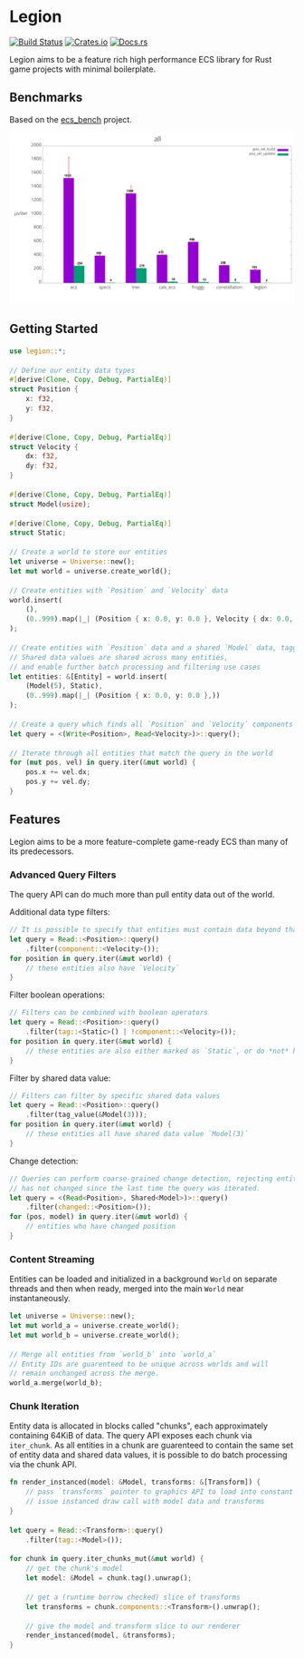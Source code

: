 # Legion

[![Build Status][build_img]][build_lnk] [![Crates.io][crates_img]][crates_lnk] [![Docs.rs][doc_img]][doc_lnk]

[build_img]: https://img.shields.io/travis/TomGillen/legion/master.svg
[build_lnk]: https://travis-ci.org/TomGillen/legion
[crates_img]: https://img.shields.io/crates/v/legion.svg
[crates_lnk]: https://crates.io/crates/legion
[doc_img]: https://docs.rs/legion/badge.svg
[doc_lnk]: https://docs.rs/legion

Legion aims to be a feature rich high performance ECS library for Rust game projects with minimal boilerplate.

## Benchmarks

Based on the [ecs_bench](https://github.com/lschmierer/ecs_bench) project.

![](bench.png)

## Getting Started

```rust
use legion::*;

// Define our entity data types
#[derive(Clone, Copy, Debug, PartialEq)]
struct Position {
    x: f32,
    y: f32,
}

#[derive(Clone, Copy, Debug, PartialEq)]
struct Velocity {
    dx: f32,
    dy: f32,
}

#[derive(Clone, Copy, Debug, PartialEq)]
struct Model(usize);

#[derive(Clone, Copy, Debug, PartialEq)]
struct Static;

// Create a world to store our entities
let universe = Universe::new();
let mut world = universe.create_world();

// Create entities with `Position` and `Velocity` data
world.insert(
    (),
    (0..999).map(|_| (Position { x: 0.0, y: 0.0 }, Velocity { dx: 0.0, dy: 0.0 }))
);

// Create entities with `Position` data and a shared `Model` data, tagged as `Static`
// Shared data values are shared across many entities,
// and enable further batch processing and filtering use cases
let entities: &[Entity] = world.insert(
    (Model(5), Static),
    (0..999).map(|_| (Position { x: 0.0, y: 0.0 },))
);

// Create a query which finds all `Position` and `Velocity` components
let query = <(Write<Position>, Read<Velocity>)>::query();

// Iterate through all entities that match the query in the world
for (mut pos, vel) in query.iter(&mut world) {
    pos.x += vel.dx;
    pos.y += vel.dy;
}
```

## Features

Legion aims to be a more feature-complete game-ready ECS than many of its predecessors.

### Advanced Query Filters

The query API can do much more than pull entity data out of the world.

Additional data type filters:

```rust
// It is possible to specify that entities must contain data beyond that being fetched
let query = Read::<Position>::query()
    .filter(component::<Velocity>());
for position in query.iter(&mut world) {
    // these entities also have `Velocity`
}
```

Filter boolean operations:

```rust
// Filters can be combined with boolean operators
let query = Read::<Position>::query()
    .filter(tag::<Static>() | !component::<Velocity>());
for position in query.iter(&mut world) {
    // these entities are also either marked as `Static`, or do *not* have a `Velocity`
}
```

Filter by shared data value:

```rust
// Filters can filter by specific shared data values
let query = Read::<Position>::query()
    .filter(tag_value(&Model(3)));
for position in query.iter(&mut world) {
    // these entities all have shared data value `Model(3)`
}
```

Change detection:

```rust
// Queries can perform coarse-grained change detection, rejecting entities who's data
// has not changed since the last time the query was iterated.
let query = <(Read<Position>, Shared<Model>)>::query()
    .filter(changed::<Position>());
for (pos, model) in query.iter(&mut world) {
    // entities who have changed position
}
```

### Content Streaming

Entities can be loaded and initialized in a background `World` on separate threads and then
when ready, merged into the main `World` near instantaneously.

```rust
let universe = Universe::new();
let mut world_a = universe.create_world();
let mut world_b = universe.create_world();

// Merge all entities from `world_b` into `world_a`
// Entity IDs are guarenteed to be unique across worlds and will
// remain unchanged across the merge.
world_a.merge(world_b);
```

### Chunk Iteration

Entity data is allocated in blocks called "chunks", each approximately containing 64KiB of data. The query API exposes each chunk via `iter_chunk`. As all entities in a chunk are guarenteed to contain the same set of entity data and shared data values, it is possible to do batch processing via the chunk API.

```rust
fn render_instanced(model: &Model, transforms: &[Transform]) {
    // pass `transforms` pointer to graphics API to load into constant buffer
    // issue instanced draw call with model data and transforms
}

let query = Read::<Transform>::query()
    .filter(tag::<Model>());

for chunk in query.iter_chunks_mut(&mut world) {
    // get the chunk's model
    let model: &Model = chunk.tag().unwrap();

    // get a (runtime borrow checked) slice of transforms
    let transforms = chunk.components::<Transform>().unwrap();

    // give the model and transform slice to our renderer
    render_instanced(model, &transforms);
}
```
